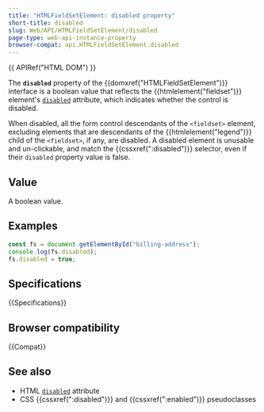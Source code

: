 ```yaml
---
title: "HTMLFieldSetElement: disabled property"
short-title: disabled
slug: Web/API/HTMLFieldSetElement/disabled
page-type: web-api-instance-property
browser-compat: api.HTMLFieldSetElement.disabled
---
```


{{ APIRef("HTML DOM") }}

The **`disabled`** property of the {{domxref("HTMLFieldSetElement")}} interface is a boolean value that reflects the {{htmlelement("fieldset")}} element's [`disabled`](/en-US/docs/Web/HTML/Reference/Elements/fieldset#disabled) attribute, which indicates whether the control is disabled.

When disabled, all the form control descendants of the `<fieldset>` element, excluding elements that are descendants of the {{htmlelement("legend")}} child of the `<fieldset>`, if any, are disabled. A disabled element is unusable and un-clickable, and match the {{cssxref(":disabled")}} selector, even if their `disabled` property value is false.

## Value

A boolean value.

## Examples

```js
const fs = document.getElementById("billing-address");
console.log(fs.disabled);
fs.disabled = true;
```

## Specifications

{{Specifications}}

## Browser compatibility

{{Compat}}

## See also

- HTML [`disabled`](/en-US/docs/Web/HTML/Reference/Attributes/disabled) attribute
- CSS {{cssxref(":disabled")}} and {{cssxref(":enabled")}} pseudoclasses

